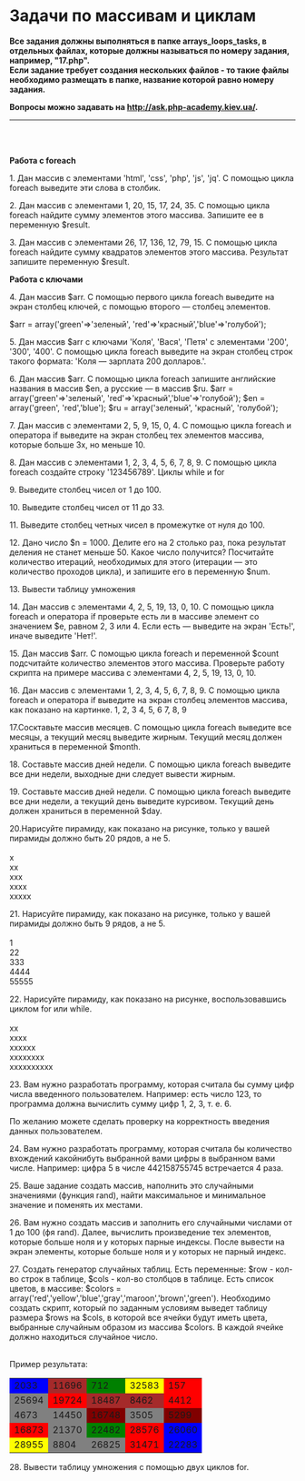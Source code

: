 <h1>Задачи по массивам и циклам</h1>

<p><b>Все задания должны выполняться в папке arrays_loops_tasks, в отдельных файлах, которые должны называться по номеру задания, например, "17.php".<br>
Если задание требует создания нескольких файлов - то такие файлы необходимо размещать в папке, название которой равно номеру задания.</b>
</p>

<p>
<b>Вопросы можно задавать на <a href="http://ask.php-academy.kiev.ua/" target="_blank">http://ask.php-academy.kiev.ua/</a>.</b>
</p>

<hr>
<br/>
<br/>

<p><b>Работа с foreach</b></p>
<p>1. Дан массив с элементами 'html', 'css', 'php', 'js', 'jq'. С помощью цикла foreach выведите эти слова в столбик.</p>
<p>2. Дан массив с элементами 1, 20, 15, 17, 24, 35. С помощью цикла foreach найдите сумму элементов этого массива. Запишите ее в переменную $result.</p>
<p>3. Дан массив с элементами 26, 17, 136, 12, 79, 15. С помощью цикла foreach найдите сумму квадратов элементов этого массива. Результат запишите переменную $result.</p>

<b>Работа с ключами</b>

<p>4. Дан массив $arr. С помощью первого цикла foreach выведите на экран столбец ключей, с
помощью второго — столбец элементов.</p>
$arr = array('green'=>'зеленый', 'red'=>'красный','blue'=>'голубой');
<p>5. Дан массив $arr с ключами 'Коля', 'Вася', 'Петя' с элементами '200', '300', '400'. С помощью
цикла foreach выведите на экран столбец строк такого формата: 'Коля — зарплата 200
долларов.'.</p>
<p>6. Дан массив $arr. С помощью цикла foreach запишите английские названия в массив $en, а
русские — в массив $ru.
$arr = array('green'=>'зеленый', 'red'=>'красный','blue'=>'голубой');
$en = array('green', 'red','blue');
$ru = array('зеленый', 'красный', 'голубой');</p>
<p>7. Дан массив с элементами 2, 5, 9, 15, 0, 4. С помощью цикла foreach и оператора if
выведите на экран столбец тех элементов массива, которые больше 3­х, но меньше 10.</p>
<p>8. Дан массив с элементами 1, 2, 3, 4, 5, 6, 7, 8, 9. С помощью цикла foreach создайте строку
'­1­2­3­4­5­6­7­8­9­'.
Циклы while и for</p>
<p>9. Выведите столбец чисел от 1 до 100.</p>
<p>10. Выведите столбец чисел от 11 до 33.</p>
<p>11. Выведите столбец четных чисел в промежутке от нуля до 100.</p>
<p>12. Дано число $n = 1000. Делите его на 2 столько раз, пока результат деления не станет
меньше 50. Какое число получится? Посчитайте количество итераций, необходимых для
этого (итерации — это количество проходов цикла), и запишите его в переменную $num.</p>
<p>13. Вывести таблицу умножения</p>
<p>14. Дан массив с элементами 4, 2, 5, 19, 13, 0, 10. С помощью цикла foreach и оператора if
проверьте есть ли в массиве элемент со значением $e, равном 2, 3 или 4. Если есть —
выведите на экран 'Есть!', иначе выведите 'Нет!'.</p>
<p>15. Дан массив $arr. С помощью цикла foreach и переменной $count подсчитайте количество
элементов этого массива. Проверьте работу скрипта на примере массива с элементами 4, 2,
5, 19, 13, 0, 10.</p>
<p>16. Дан массив с элементами 1, 2, 3, 4, 5, 6, 7, 8, 9. С помощью цикла foreach и оператора if
выведите на экран столбец элементов массива, как показано на картинке.
1, 2, 3
4, 5, 6
7, 8, 9</p>
<p>17.Сосктавьте массив месяцев. С помощью цикла foreach выведите все месяцы, а текущий
месяц выведите жирным. Текущий месяц должен храниться в переменной $month.</p>
<p>18. Составьте массив дней недели. С помощью цикла foreach выведите все дни недели,
выходные дни следует вывести жирным.</p>
<p>19. Составьте массив дней недели. С помощью цикла foreach выведите все дни недели, а
текущий день выведите курсивом. Текущий день должен храниться в переменной $day.</p>
<p>20.Нарисуйте пирамиду, как показано на рисунке, только у вашей пирамиды должно быть 20
рядов, а не 5.<br><br>
x<br>
xx<br>
xxx<br>
xxxx<br>
xxxxx</p>
<p>21. Нарисуйте пирамиду, как показано на рисунке, только у вашей пирамиды должно быть 9
рядов, а не 5.<br><br>
1<br>
22<br>
333<br>
4444<br>
55555</p>
<p>22. Нарисуйте пирамиду, как показано на рисунке, воспользовавшись циклом for или while.<br><br>
xx<br>
xxxx<br>
xxxxxx<br>
xxxxxxxx<br>
xxxxxxxxxx</p>
<p>23. Вам нужно разработать программу, которая считала бы сумму цифр числа введенного
пользователем. Например: есть число 123, то программа должна вычислить сумму цифр 1,
2, 3, т. е. 6.</p>
По желанию можете сделать проверку на корректность введения данных пользователем.
<p>24. Вам нужно разработать программу, которая считала бы количество вхождений
какой­нибуть выбранной вами цифры в выбранном вами числе. Например: цифра 5 в числе
442158755745 встречается 4 раза.</p>
<p>25. Ваше задание создать массив, наполнить это случайными значениями (функция rand),
найти максимальное и минимальное значение и поменять их местами.</p>
<p>26. Вам нужно создать массив и заполнить его случайными числами от 1 до 100 (ф­я rand).
Далее, вычислить произведение тех элементов, которые больше ноля и у которых парные
индексы. После вывести на экран элементы, которые больше ноля и у которых не парный
индекс.</p>
<p>27. Создать генератор случайных таблиц. Есть переменные: $row - кол-во строк в таблице, $cols - кол-во столбцов в таблице. Есть список цветов, в массиве: $colors = array('red','yellow','blue','gray','maroon','brown','green'). Необходимо создать скрипт, который по заданным условиям выведет таблицу размера $rows на $cols, в которой все ячейки будут иметь цвета, выбранные случайным образом из массива $colors. В каждой ячейке должно находиться случайное число. <br><br>

Пример результата:<br>

<table><tr><td style='background-color:blue'>2033</td><td style='background-color:brown'>11696</td><td style='background-color:green'>712</td><td style='background-color:yellow'>32583</td><td style='background-color:red'>157</td></tr><tr><td style='background-color:gray'>25694</td><td style='background-color:red'>19724</td><td style='background-color:brown'>18487</td><td style='background-color:brown'>8462</td><td style='background-color:red'>4412</td></tr><tr><td style='background-color:gray'>4673</td><td style='background-color:gray'>14450</td><td style='background-color:maroon'>16748</td><td style='background-color:gray'>3505</td><td style='background-color:maroon'>5299</td></tr><tr><td style='background-color:red'>16873</td><td style='background-color:gray'>21370</td><td style='background-color:green'>22482</td><td style='background-color:red'>28576</td><td style='background-color:blue'>26060</td></tr><tr><td style='background-color:yellow'>28955</td><td style='background-color:gray'>8804</td><td style='background-color:gray'>26825</td><td style='background-color:red'>31471</td><td style='background-color:blue'>22283</td></tr></table>

</p>

<p>28. Вывести таблицу умножения с помощью двух циклов for.</p>